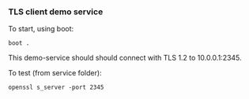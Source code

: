 ### TLS client demo service

To start, using boot:
```
boot .
```

This demo-service should should connect with TLS 1.2 to 10.0.0.1:2345.

To test (from service folder):
```
openssl s_server -port 2345
```
